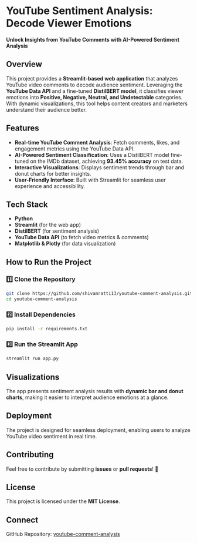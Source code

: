# YouTube Sentiment Analysis: Decode Viewer Emotions

 **Unlock Insights from YouTube Comments with AI-Powered Sentiment Analysis**

##  Overview
This project provides a **Streamlit-based web application** that analyzes YouTube video comments to decode audience sentiment. Leveraging the **YouTube Data API** and a fine-tuned **DistilBERT model**, it classifies viewer emotions into **Positive, Negative, Neutral, and Undetectable** categories. With dynamic visualizations, this tool helps content creators and marketers understand their audience better.

##  Features
- **Real-time YouTube Comment Analysis**: Fetch comments, likes, and engagement metrics using the YouTube Data API.
- **AI-Powered Sentiment Classification**: Uses a DistilBERT model fine-tuned on the IMDb dataset, achieving **93.45% accuracy** on test data.
- **Interactive Visualizations**: Displays sentiment trends through bar and donut charts for better insights.
- **User-Friendly Interface**: Built with Streamlit for seamless user experience and accessibility.

##  Tech Stack
- **Python**
- **Streamlit** (for the web app)
- **DistilBERT** (for sentiment analysis)
- **YouTube Data API** (to fetch video metrics & comments)
- **Matplotlib & Plotly** (for data visualization)

##  How to Run the Project
### 1️⃣ Clone the Repository
```bash
git clone https://github.com/shivamratti13/youtube-comment-analysis.git
cd youtube-comment-analysis
```
### 2️⃣ Install Dependencies
```bash
pip install -r requirements.txt
```
### 3️⃣ Run the Streamlit App
```bash
streamlit run app.py
```

##  Visualizations
The app presents sentiment analysis results with **dynamic bar and donut charts**, making it easier to interpret audience emotions at a glance.

##  Deployment
The project is designed for seamless deployment, enabling users to analyze YouTube video sentiment in real time.

##  Contributing
Feel free to contribute by submitting **issues** or **pull requests**! 🚀

##  License
This project is licensed under the **MIT License**.

##  Connect
GitHub Repository: [youtube-comment-analysis](https://github.com/shivamratti13/youtube-comment-analysis)
